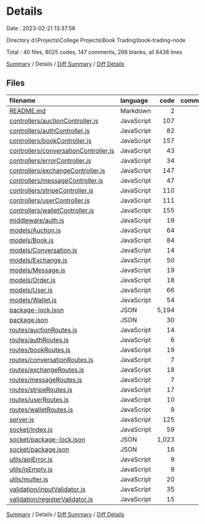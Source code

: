 # Details

Date : 2023-02-21 13:37:58

Directory d:\\Projects\\College Projects\\Book Trading\\book-trading-node

Total : 40 files,  8025 codes, 147 comments, 266 blanks, all 8438 lines

[Summary](results.md) / Details / [Diff Summary](diff.md) / [Diff Details](diff-details.md)

## Files
| filename | language | code | comment | blank | total |
| :--- | :--- | ---: | ---: | ---: | ---: |
| [README.md](/README.md) | Markdown | 2 | 0 | 2 | 4 |
| [controllers/auctionController.js](/controllers/auctionController.js) | JavaScript | 107 | 14 | 13 | 134 |
| [controllers/authController.js](/controllers/authController.js) | JavaScript | 82 | 8 | 17 | 107 |
| [controllers/bookController.js](/controllers/bookController.js) | JavaScript | 157 | 20 | 15 | 192 |
| [controllers/conversationController.js](/controllers/conversationController.js) | JavaScript | 43 | 6 | 4 | 53 |
| [controllers/errorController.js](/controllers/errorController.js) | JavaScript | 34 | 5 | 7 | 46 |
| [controllers/exchangeController.js](/controllers/exchangeController.js) | JavaScript | 147 | 22 | 13 | 182 |
| [controllers/messageController.js](/controllers/messageController.js) | JavaScript | 47 | 6 | 5 | 58 |
| [controllers/stripeController.js](/controllers/stripeController.js) | JavaScript | 110 | 12 | 8 | 130 |
| [controllers/userController.js](/controllers/userController.js) | JavaScript | 111 | 15 | 14 | 140 |
| [controllers/walletController.js](/controllers/walletController.js) | JavaScript | 155 | 17 | 18 | 190 |
| [middleware/auth.js](/middleware/auth.js) | JavaScript | 19 | 0 | 9 | 28 |
| [models/Auction.js](/models/Auction.js) | JavaScript | 64 | 0 | 4 | 68 |
| [models/Book.js](/models/Book.js) | JavaScript | 84 | 0 | 4 | 88 |
| [models/Conversation.js](/models/Conversation.js) | JavaScript | 14 | 0 | 4 | 18 |
| [models/Exchange.js](/models/Exchange.js) | JavaScript | 50 | 0 | 4 | 54 |
| [models/Message.js](/models/Message.js) | JavaScript | 19 | 0 | 4 | 23 |
| [models/Order.js](/models/Order.js) | JavaScript | 18 | 0 | 4 | 22 |
| [models/User.js](/models/User.js) | JavaScript | 66 | 2 | 6 | 74 |
| [models/Wallet.js](/models/Wallet.js) | JavaScript | 54 | 0 | 5 | 59 |
| [package-lock.json](/package-lock.json) | JSON | 5,194 | 0 | 1 | 5,195 |
| [package.json](/package.json) | JSON | 30 | 0 | 1 | 31 |
| [routes/auctionRoutes.js](/routes/auctionRoutes.js) | JavaScript | 14 | 0 | 5 | 19 |
| [routes/authRoutes.js](/routes/authRoutes.js) | JavaScript | 6 | 0 | 5 | 11 |
| [routes/bookRoutes.js](/routes/bookRoutes.js) | JavaScript | 19 | 0 | 6 | 25 |
| [routes/conversationRoutes.js](/routes/conversationRoutes.js) | JavaScript | 7 | 0 | 5 | 12 |
| [routes/exchangeRoutes.js](/routes/exchangeRoutes.js) | JavaScript | 18 | 0 | 5 | 23 |
| [routes/messageRoutes.js](/routes/messageRoutes.js) | JavaScript | 7 | 0 | 5 | 12 |
| [routes/stripeRoutes.js](/routes/stripeRoutes.js) | JavaScript | 17 | 0 | 4 | 21 |
| [routes/userRoutes.js](/routes/userRoutes.js) | JavaScript | 10 | 0 | 5 | 15 |
| [routes/walletRoutes.js](/routes/walletRoutes.js) | JavaScript | 9 | 0 | 5 | 14 |
| [server.js](/server.js) | JavaScript | 125 | 9 | 22 | 156 |
| [socket/index.js](/socket/index.js) | JavaScript | 59 | 5 | 13 | 77 |
| [socket/package-lock.json](/socket/package-lock.json) | JSON | 1,023 | 0 | 1 | 1,024 |
| [socket/package.json](/socket/package.json) | JSON | 16 | 0 | 1 | 17 |
| [utils/apiError.js](/utils/apiError.js) | JavaScript | 9 | 0 | 2 | 11 |
| [utils/isEmpty.js](/utils/isEmpty.js) | JavaScript | 9 | 0 | 2 | 11 |
| [utils/multer.js](/utils/multer.js) | JavaScript | 20 | 2 | 4 | 26 |
| [validation/inputValidator.js](/validation/inputValidator.js) | JavaScript | 35 | 4 | 9 | 48 |
| [validation/registerValidator.js](/validation/registerValidator.js) | JavaScript | 15 | 0 | 5 | 20 |

[Summary](results.md) / Details / [Diff Summary](diff.md) / [Diff Details](diff-details.md)